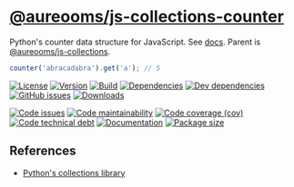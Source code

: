 [@aureooms/js-collections-counter](https://make-github-pseudonymous-again.github.io/js-collections-counter)
==

Python's counter data structure for JavaScript.
See [docs](https://make-github-pseudonymous-again.github.io/js-collections-counter).
Parent is [@aureooms/js-collections](https://github.com/make-github-pseudonymous-again/js-collections).

```js
counter('abracadabra').get('a'); // 5
```

[![License](https://img.shields.io/github/license/make-github-pseudonymous-again/js-collections-counter.svg)](https://raw.githubusercontent.com/make-github-pseudonymous-again/js-collections-counter/main/LICENSE)
[![Version](https://img.shields.io/npm/v/@aureooms/js-collections-counter.svg)](https://www.npmjs.org/package/@aureooms/js-collections-counter)
[![Build](https://img.shields.io/travis/make-github-pseudonymous-again/js-collections-counter/main.svg)](https://travis-ci.org/make-github-pseudonymous-again/js-collections-counter/branches)
[![Dependencies](https://img.shields.io/david/make-github-pseudonymous-again/js-collections-counter.svg)](https://david-dm.org/make-github-pseudonymous-again/js-collections-counter)
[![Dev dependencies](https://img.shields.io/david/dev/make-github-pseudonymous-again/js-collections-counter.svg)](https://david-dm.org/make-github-pseudonymous-again/js-collections-counter?type=dev)
[![GitHub issues](https://img.shields.io/github/issues/make-github-pseudonymous-again/js-collections-counter.svg)](https://github.com/make-github-pseudonymous-again/js-collections-counter/issues)
[![Downloads](https://img.shields.io/npm/dm/@aureooms/js-collections-counter.svg)](https://www.npmjs.org/package/@aureooms/js-collections-counter)

[![Code issues](https://img.shields.io/codeclimate/issues/make-github-pseudonymous-again/js-collections-counter.svg)](https://codeclimate.com/github/make-github-pseudonymous-again/js-collections-counter/issues)
[![Code maintainability](https://img.shields.io/codeclimate/maintainability/make-github-pseudonymous-again/js-collections-counter.svg)](https://codeclimate.com/github/make-github-pseudonymous-again/js-collections-counter/trends/churn)
[![Code coverage (cov)](https://img.shields.io/codecov/c/gh/make-github-pseudonymous-again/js-collections-counter/main.svg)](https://codecov.io/gh/make-github-pseudonymous-again/js-collections-counter)
[![Code technical debt](https://img.shields.io/codeclimate/tech-debt/make-github-pseudonymous-again/js-collections-counter.svg)](https://codeclimate.com/github/make-github-pseudonymous-again/js-collections-counter/trends/technical_debt)
[![Documentation](http://make-github-pseudonymous-again.github.io/js-collections-counter//badge.svg)](http://make-github-pseudonymous-again.github.io/js-collections-counter//source.html)
[![Package size](https://img.shields.io/bundlephobia/minzip/@aureooms/js-collections-counter)](https://bundlephobia.com/result?p=@aureooms/js-collections-counter)

## References

  - [Python's collections library](https://docs.python.org/3.6/library/collections.html#collections.counter)
